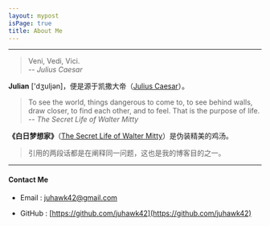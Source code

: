 ```yaml
---
layout: mypost
isPage: true
title: About Me
---
```


---
> Veni, Vedi, Vici.  
-- *Julius Caesar*   

**Julian** ['dʒuljən]，便是源于凯撒大帝（[Julius Caesar](https://en.wikipedia.org/wiki/Julius_Caesar)）。


> To see the world, things dangerous to come to, to see behind walls, draw closer, to find each other, and to feel. That is the purpose of life.   
-- *The Secret Life of Walter Mitty*

**《白日梦想家》**（[The Secret Life of Walter Mitty](https://movie.douban.com/subject/2133323/)）是伪装精美的鸡汤。


> 引用的两段话都是在阐释同一问题，这也是我的博客目的之一。  


---
#### Contact Me  

- Email : juhawk42@gmail.com

- GitHub : [https://github.com/juhawk42](https://github.com/juhawk42)

